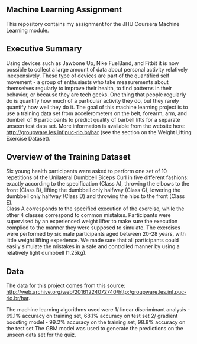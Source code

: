 ## Machine Learning Assignment
This repository contains my assignment for the JHU Coursera Machine Learning module.

## Executive Summary  
Using devices such as Jawbone Up, Nike FuelBand, and Fitbit it is now possible to collect a large amount of data about personal activity relatively inexpensively. These type of devices are part of the quantified self movement - a group of enthusiasts who take measurements about themselves regularly to improve their health, to find patterns in their behavior, or because they are tech geeks. One thing that people regularly do is quantify how much of a particular activity they do, but they rarely quantify how well they do it. 
The goal of this machine learning project is to use a training data set from accelerometers on the belt, forearm, arm, and dumbell of 6 participants to predict quality of barbell lifts for a separate unseen test data set. 
More information is available from the website here: http://groupware.les.inf.puc-rio.br/har (see the section on the Weight Lifting Exercise Dataset).

## Overview of the Training Dataset  
Six young health participants were asked to perform one set of 10 repetitions of the Unilateral Dumbbell Biceps Curl in five different fashions: exactly according to the specification (Class A), throwing the elbows to the front (Class B), lifting the dumbbell only halfway (Class C), lowering the dumbbell only halfway (Class D) and throwing the hips to the front (Class E).  
Class A corresponds to the specified execution of the exercise, while the other 4 classes correspond to common mistakes. Participants were supervised by an experienced weight lifter to make sure the execution complied to the manner they were supposed to simulate. The exercises were performed by six male participants aged between 20-28 years, with little weight lifting experience. We made sure that all participants could easily simulate the mistakes in a safe and controlled manner by using a relatively light dumbbell (1.25kg). 

## Data
The data for this project comes from this source: http://web.archive.org/web/20161224072740/http:/groupware.les.inf.puc-rio.br/har. 

The machine learning algorithms used were
1/ linear discriminant analysis - 69.1% accuracy on training set, 68.1% accuracy on test set
2/ gradient boosting model - 99.2% accuracy on the training set, 98.8% accuracy on the test set
The GBM model was used to generate the predictions on the unseen data set for the quiz.
